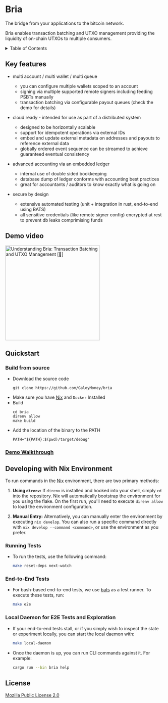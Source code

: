 <!-- omit in toc -->
# Bria
The bridge from your applications to the bitcoin network.

Bria enables transaction batching and UTXO management providing the liquidity of on-chain UTXOs to multiple consumers.

<details>
<summary>Table of Contents</summary>

- [Key features](#key-features)
- [Demo video](#demo-video)
- [Quickstart](#quickstart)
  - [Install](#install)
  - [Demo walkthough](#demo-walkthough)
- [Build from source](#build-from-source)
- [Setup](#setup)
  - [Configuration](#configuration)
  - [Bria daemon](#bria-daemon)
  - [Bootstrap](#bootstrap)
  - [Usage](#usage)
- [Developing](#developing)
- [License](#license)

</details>

## Key features
- multi account / multi wallet / multi queue
  - you can configure multiple wallets scoped to an account
  - signing via multiple supported remote signers including feeding PSBTs manually
  - transaction batching via configurable payout queues (check the demo for details)

- cloud ready - intended for use as part of a distributed system
  - designed to be horizontally scalable
  - support for idempotent operations via external IDs
  - embed and update external metadata on addresses and payouts to reference external data
  - globally ordered event sequence can be streamed to achieve guaranteed eventual consistency

- advanced accounting via an embedded ledger
  - internal use of double sided bookkeeping
  - database dump of ledger conforms with accounting best practices
  - great for accountants / auditors to know exactly what is going on

- secure by design
  - extensive automated testing (unit + integration in rust, end-to-end using BATS)
  - all sensitive credentials (like remote signer config) encrypted at rest to prevent db leaks comprimising funds

## Demo video
<a href="https://www.loom.com/share/53e38dc7d1694b11a09b08fc32c584c8">
    <img src="https://cdn.loom.com/sessions/thumbnails/53e38dc7d1694b11a09b08fc32c584c8-1689716086737-with-play.gif" alt="Understanding Bria: Transaction Batching and UTXO Management [🎥]" width="300">
</a>

## Quickstart
### Build from source
* Download the source code
  ```
  git clone https://github.com/GaloyMoney/bria
  ```
* Make sure you have [Nix](https://github.com/DeterminateSystems/nix-installer) and ```Docker``` Installed
* Build
  ```
  cd bria
  direnv allow
  make build
  ```
* Add the location of the binary to the PATH
  ```
  PATH="${PATH}:$(pwd)/target/debug"
  ```
### [Demo Walkthrough](docs/demo.md)


## Developing with Nix Environment

To run commands in the [Nix](https://github.com/DeterminateSystems/nix-installer) environment, there are two primary methods:

1. **Using `direnv`:** If `direnv` is installed and hooked into your shell, simply `cd` into the repository. Nix will automatically bootstrap the environment for you using the flake. On the first run, you'll need to execute `direnv allow` to load the environment configuration.

2. **Manual Entry:** Alternatively, you can manually enter the environment by executing `nix develop`. You can also run a specific command directly with `nix develop --command <command>`, or use the environment as you prefer.

### Running Tests

- To run the tests, use the following command:
    ```bash
    make reset-deps next-watch
    ```

### End-to-End Tests

- For bash-based end-to-end tests, we use [bats](https://bats-core.readthedocs.io/en/stable/) as a test runner. To execute these tests, run:
    ```bash
    make e2e
    ```

### Local Daemon for E2E Tests and Exploration

- If your end-to-end tests stall, or if you simply wish to inspect the state or experiment locally, you can start the local daemon with:
    ```bash
    make local-daemon
    ```
- Once the daemon is up, you can run CLI commands against it. For example:
    ```bash
    cargo run --bin bria help
    ```

## License
[Mozilla Public License 2.0](LICENSE)

